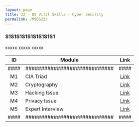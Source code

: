 ```yaml
---
layout: page
title: 22 - DS Vital Skills - Cyber Security
permalink: /MSDS22/
---
```


<h3>S1S1S1S1S1S1S1S1S1</h3>

xxxxx xxxxx xxxxx

| ID | Module                     |Link|
|:--:|----------------------------|:--:|
|####|############################|####|
| M1 | CIA Triad                  |[Link](/01-MSDS/MSDS20/M1/)|
| M2 | Cryptography               |[Link](/01-MSDS/MSDS20/M2/)|
| M3 | Hacking Issue              |[Link](/01-MSDS/MSDS20/M3/)|
| M4 | Privacy Issue              |[Link](/01-MSDS/MSDS20/M4/)|
| M5 | Expert Interview           |[Link](/01-MSDS/MSDS20/M5/)|
|####|############################|####|

